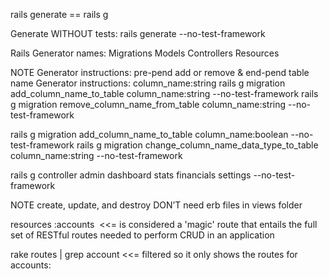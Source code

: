

rails generate == rails g

Generate WITHOUT tests:
	rails generate <name of generator> <options> --no-test-framework

Rails Generator names:
	Migrations
	Models
	Controllers
	Resources

NOTE	Generator instructions: pre-pend add or remove & end-pend table name
		Generator instructions: column_name:string
rails g migration 	add_column_name_to_table				column_name:string 	--no-test-framework
rails g migration 	remove_column_name_from_table			column_name:string	--no-test-framework

rails g migration	add_column_name_to_table				column_name:boolean	--no-test-framework
rails g migration	change_column_name_data_type_to_table	column_name:string		--no-test-framework

rails g controller	admin dashboard stats financials settings	--no-test-framework

NOTE create, update, and destroy DON’T need erb files in views folder

resources :accounts 	<<= is considered a 'magic' route that entails the full set of RESTful routes needed to perform CRUD in an application

rake routes | grep account  	<<= filtered so it only shows the routes for accounts:



